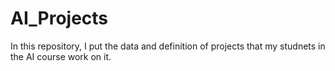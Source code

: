 # AI_Projects
In this repository, I put the data and definition of projects that my studnets in the AI course work on it.
